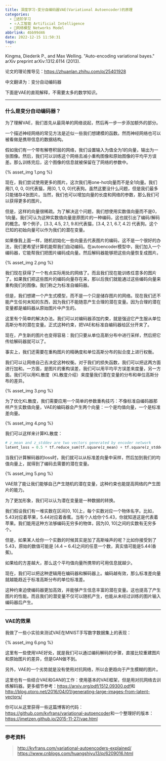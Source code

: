 ```yaml
---
title: 深度学习-变分自编码器VAE(Variational Autoencoder)的原理
categories:
  - 🌙进阶学习
  - ⭐人工智能 Artificial Intelligence
  - 💫网络模型 Networks Model
abbrlink: 4bb99d46
date: 2022-12-15 11:50:31
tags:
---
```


Kingma, Diederik P., and Max Welling. "Auto-encoding variational bayes." arXiv preprint arXiv:1312.6114 (2013).

论文的理论推导见：<https://zhuanlan.zhihu.com/p/25401928>

中文翻译为：变分自动编码器

下面是VAE的直观解释，不需要太多的数学知识。

<!--more-->

***

### 什么是变分自动编码器？

为了理解VAE，我们首先从最简单的网络说起，然后再一步一步添加额外的部分。

一个描述神经网络的常见方法是近似一些我们想建模的函数。然而神经网络也可以被看做是携带信息的数据结构。

假如我们有一个带有解卷积层的网络，我们设置输入为值全为1的向量，输出为一张图像。然后，我们可以训练这个网络去减小重构图像和原始图像的平均平方误差。那么训练完后，这个图像的信息就被保留在了网络的参数中。

{% asset_img 1.png %}

现在，我们尝试使用更多的图片。这次我们用one-hot向量而不是全1向量。我们用[1, 0, 0, 0]代表猫，用[0, 1, 0, 0]代表狗。虽然这要没什么问题，但是我们最多只能储存4张图片。当然，我们也可以增加向量的长度和网络的参数，那么我们可以获得更多的图片。

但是，这样的向量很稀疏。为了解决这个问题，我们想使用实数值向量而不是0，1向量。我们可认为这种实数值向量是原图片的一种编码，这也就引出了编码/解码的概念。举个例子，[3.3, 4.5, 2.1, 9.8]代表猫，[3.4, 2.1, 6.7, 4.2] 代表狗。这个已知的初始向量可以作为我们的潜在变量。

如果像我上面一样，随机初始化一些向量去代表图片的编码，这不是一个很好的办法，我们更希望计算机能帮我们自动编码。在autoencoder模型中，我们加入一个编码器，它能帮我们把图片编码成向量。然后解码器能够把这些向量恢复成图片。

{% asset_img 2.png %}

我们现在获得了一个有点实际用处的网络了。而且我们现在能训练任意多的图片了。如果我们把这些图片的编码向量存在来，那以后我们就能通过这些编码向量来重构我们的图像。我们称之为标准自编码器。

但是，我们想建一个产生式模型，而不是一个只是储存图片的网络。现在我们还不能产生任何未知的东西，因为我们不能随意产生合理的潜在变量。因为合理的潜在变量都是编码器从原始图片中产生的。

这里有个简单的解决办法。我们可以对编码器添加约束，就是强迫它产生服从单位高斯分布的潜在变量。正式这种约束，把VAE和标准自编码器给区分开来了。

现在，产生新的图片也变得容易：我们只要从单位高斯分布中进行采样，然后把它传给解码器就可以了。

事实上，我们还需要在重构图片的精确度和单位高斯分布的拟合度上进行权衡。

我们可以让网络自己去决定这种权衡。对于我们的损失函数，我们可以把这两方面进行加和。一方面，是图片的重构误差，我们可以用平均平方误差来度量，另一方面。我们可以用KL散度（KL散度介绍）来度量我们潜在变量的分布和单位高斯分布的差异。

{% asset_img 3.png %}

为了优化KL散度，我们需要应用一个简单的参数重构技巧：不像标准自编码器那样产生实数值向量，VAE的编码器会产生两个向量：一个是均值向量，一个是标准差向量。

{% asset_img 4.png %}

我们可以这样来计算KL散度：

``` python
# z_mean and z_stddev are two vectors generated by encoder network
latent_loss = 0.5 * tf.reduce_sum(tf.square(z_mean) + tf.square(z_stddev) - tf.log(tf.square(z_stddev)) - 1,1)
```

当我们计算解码器的loss时，我们就可以从标准差向量中采样，然后加到我们的均值向量上，就得到了编码去需要的潜在变量。

{% asset_img 5.png %}

VAE除了能让我们能够自己产生随机的潜在变量，这种约束也能提高网络的产生图片的能力。

为了更加形象，我们可以认为潜在变量是一种数据的转换。

我们假设我们有一堆实数在区间[0, 10]上，每个实数对应一个物体名字。比如，5.43对应着苹果，5.44对应着香蕉。当有个人给你个5.43，你就知道这是代表着苹果。我们能用这种方法够编码无穷多的物体，因为[0, 10]之间的实数有无穷多个。

但是，如果某人给你一个实数的时候其实是加了高斯噪声的呢？比如你接受到了5.43，原始的数值可能是 [4.4 ~ 6.4]之间的任意一个数，真实值可能是5.44(香蕉)。

如果给的方差越大，那么这个平均值向量所携带的可用信息就越少。

现在，我们可以把这种逻辑用在编码器和解码器上。编码越有效，那么标准差向量就越能趋近于标准高斯分布的单位标准差。

这种约束迫使编码器更加高效，并能够产生信息丰富的潜在变量。这也提高了产生图片的性能。而且我们的潜变量不仅可以随机产生，也能从未经过训练的图片输入编码器后产生。

***

### VAE的效果

我做了一些小实验来测试VAE在MNIST手写数字数据集上的表现：

{% asset_img 6.png %}

这里有一些使用VAE好处，就是我们可以通过编码解码的步骤，直接比较重建图片和原始图片的差异，但是GAN做不到。

另外，VAE的一个劣势就是没有使用对抗网络，所以会更趋向于产生模糊的图片。

这里也有一些结合VAE和GAN的工作：使用基本的VAE框架，但是用对抗网络去训练解码器。更多细节参考：<https://arxiv.org/pdf/1512.09300.pdf>和<http://blog.otoro.net/2016/04/01/generating-large-images-from-latent-vectors/>

你可以从这里获得一些这篇博客的代码：<https://github.com/kvfrans/variational-autoencoder>和一个整理好的版本：<https://jmetzen.github.io/2015-11-27/vae.html>

***

### 参考资料

> <http://kvfrans.com/variational-autoencoders-explained/>
> <https://www.cnblogs.com/huangshiyu13/p/6209016.html>

